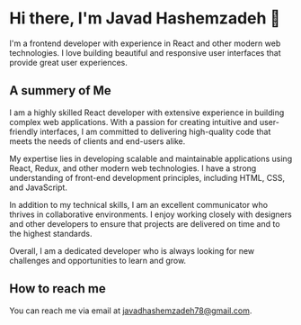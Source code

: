 # Hi there, I'm Javad Hashemzadeh 👋

I'm a frontend developer with experience in React and other modern web technologies. I love building beautiful and responsive user interfaces that provide great user experiences.

## A summery of Me

I am a highly skilled React developer with extensive experience in building complex web applications. With a passion for creating intuitive and user-friendly interfaces, I am committed to delivering high-quality code that meets the needs of clients and end-users alike.

My expertise lies in developing scalable and maintainable applications using React, Redux, and other modern web technologies. I have a strong understanding of front-end development principles, including HTML, CSS, and JavaScript.

In addition to my technical skills, I am an excellent communicator who thrives in collaborative environments. I enjoy working closely with designers and other developers to ensure that projects are delivered on time and to the highest standards.

Overall, I am a dedicated developer who is always looking for new challenges and opportunities to learn and grow.

## How to reach me

You can reach me via email at javadhashemzadeh78@gmail.com.

